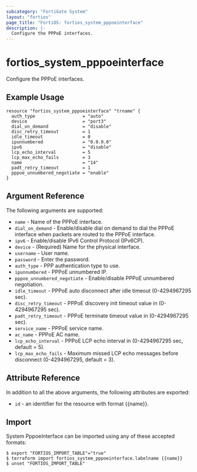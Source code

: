 ```yaml
---
subcategory: "FortiGate System"
layout: "fortios"
page_title: "FortiOS: fortios_system_pppoeinterface"
description: |-
  Configure the PPPoE interfaces.
---
```


# fortios_system_pppoeinterface
Configure the PPPoE interfaces.

## Example Usage

```hcl
resource "fortios_system_pppoeinterface" "trname" {
  auth_type                  = "auto"
  device                     = "port3"
  dial_on_demand             = "disable"
  disc_retry_timeout         = 1
  idle_timeout               = 0
  ipunnumbered               = "0.0.0.0"
  ipv6                       = "disable"
  lcp_echo_interval          = 5
  lcp_max_echo_fails         = 3
  name                       = "14"
  padt_retry_timeout         = 1
  pppoe_unnumbered_negotiate = "enable"
}
```

## Argument Reference

The following arguments are supported:

* `name` - Name of the PPPoE interface.
* `dial_on_demand` - Enable/disable dial on demand to dial the PPPoE interface when packets are routed to the PPPoE interface.
* `ipv6` - Enable/disable IPv6 Control Protocol (IPv6CP).
* `device` - (Required) Name for the physical interface.
* `username` - User name.
* `password` - Enter the password.
* `auth_type` - PPP authentication type to use.
* `ipunnumbered` - PPPoE unnumbered IP.
* `pppoe_unnumbered_negotiate` - Enable/disable PPPoE unnumbered negotiation.
* `idle_timeout` - PPPoE auto disconnect after idle timeout (0-4294967295 sec).
* `disc_retry_timeout` - PPPoE discovery init timeout value in (0-4294967295 sec).
* `padt_retry_timeout` - PPPoE terminate timeout value in (0-4294967295 sec).
* `service_name` - PPPoE service name.
* `ac_name` - PPPoE AC name.
* `lcp_echo_interval` - PPPoE LCP echo interval in (0-4294967295 sec, default = 5).
* `lcp_max_echo_fails` - Maximum missed LCP echo messages before disconnect (0-4294967295, default = 3).


## Attribute Reference

In addition to all the above arguments, the following attributes are exported:
* `id` - an identifier for the resource with format {{name}}.

## Import

System PppoeInterface can be imported using any of these accepted formats:
```
$ export "FORTIOS_IMPORT_TABLE"="true"
$ terraform import fortios_system_pppoeinterface.labelname {{name}}
$ unset "FORTIOS_IMPORT_TABLE"
```
